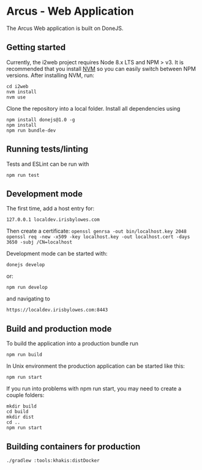 # Arcus - Web Application

The Arcus Web application is built on DoneJS.

## Getting started

Currently, the i2web project requires Node 8.x LTS and NPM > v3. It is recommended that you install [NVM](https://github.com/creationix/nvm) so you can easily switch between NPM versions. After installing NVM, run:

```
cd i2web
nvm install
nvm use
```

Clone the repository into a local folder. Install all dependencies using

```
npm install donejs@1.0 -g
npm install
npm run bundle-dev
```

## Running tests/linting

Tests and ESLint can be run with

```
npm run test
```

## Development mode

The first time, add a host entry for:

```
127.0.0.1 localdev.irisbylowes.com
```

Then create a certificate:
`openssl genrsa -out bin/localhost.key 2048`
`openssl req -new -x509 -key localhost.key -out localhost.cert -days 3650 -subj /CN=localhost`

Development mode can be started with:

```
donejs develop
```
or:
```
npm run develop
```

and navigating to

```
https://localdev.irisbylowes.com:8443
```

## Build and production mode

To build the application into a production bundle run

```
npm run build
```

In Unix environment the production application can be started like this:

```
npm run start
```

If you run into problems with npm run start, you may need to create a couple folders:
```
mkdir build
cd build
mkdir dist
cd ..
npm run start
```

## Building containers for production

`./gradlew :tools:khakis:distDocker`
